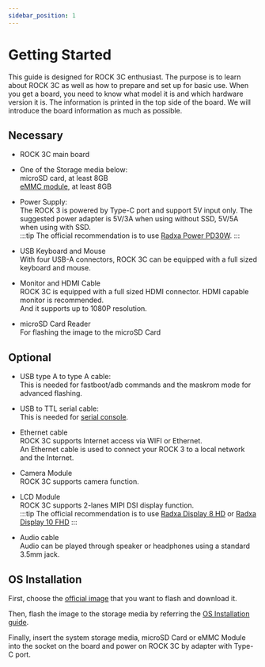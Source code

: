 ```yaml
---
sidebar_position: 1
---
```


# Getting Started

This guide is designed for ROCK 3C enthusiast. The purpose is to learn about ROCK 3C as well as how to prepare and set up for basic use.
When you get a board, you need to know what model it is and which hardware version it is. The information is printed in the top side of the board.
We will introduce the board information as much as possible.

## Necessary

- ROCK 3C main board

- One of the Storage media below:  
  microSD card, at least 8GB  
  [eMMC module](/accessories/emmc_module), at least 8GB

- Power Supply:  
  The ROCK 3 is powered by Type-C port and support 5V input only. The suggested power adapter is 5V/3A when using without SSD, 5V/5A when using with SSD.  
  :::tip
  The official recommendation is to use [Radxa Power PD30W](/accessories/pd_30w).
  :::

- USB Keyboard and Mouse  
  With four USB-A connectors, ROCK 3C can be equipped with a full sized keyboard and mouse.

- Monitor and HDMI Cable  
  ROCK 3C is equipped with a full sized HDMI connector. HDMI capable monitor is recommended.  
  And it supports up to 1080P resolution.

- microSD Card Reader  
  For flashing the image to the microSD Card

## Optional

- USB type A to type A cable:  
  This is needed for fastboot/adb commands and the maskrom mode for advanced flashing.

- USB to TTL serial cable:  
  This is needed for [serial console](../low-level-dev/serial).

- Ethernet cable  
  ROCK 3C supports Internet access via WIFI or Ethernet.  
  An Ethernet cable is used to connect your ROCK 3 to a local network and the Internet.

- Camera Module  
  ROCK 3C supports camera function.

- LCD Module  
  ROCK 3C supports 2-lanes MIPI DSI display function.  
  :::tip
  The official recommendation is to use [Radxa Display 8 HD](/accessories/lcd-8-hd) or [Radxa Display 10 FHD](/accessories/lcd-10-fhd)
  :::

- Audio cable  
  Audio can be played through speaker or headphones using a standard 3.5mm jack.

## OS Installation

First, choose the [official image](/rock3/images) that you want to flash and download it.

Then, flash the image to the storage media by referring the [OS Installation guide](install-os).

Finally, insert the system storage media, microSD Card or eMMC Module into the socket on the board and power on ROCK 3C by adapter with Type-C port.
